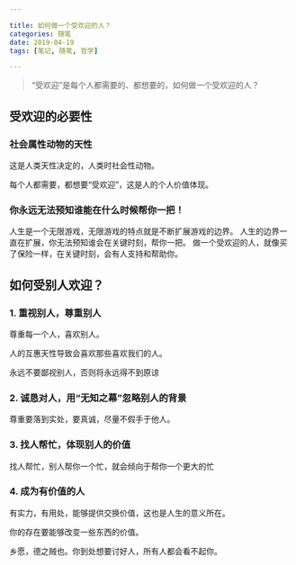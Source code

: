 ```yaml
---

title: 如何做一个受欢迎的人？
categories: 随笔
date: 2019-04-19
tags: [笔记, 随笔, 哲学]

---
```



> “受欢迎”是每个人都需要的、都想要的，如何做一个受欢迎的人？

<!-- more -->

## 受欢迎的必要性

### 社会属性动物的天性

这是人类天性决定的，人类时社会性动物。

每个人都需要，都想要“受欢迎”，这是人的个人价值体现。

### 你永远无法预知谁能在什么时候帮你一把！

人生是一个无限游戏，无限游戏的特点就是不断扩展游戏的边界。
人生的边界一直在扩展，你无法预知谁会在关键时刻，帮你一把。
做一个受欢迎的人，就像买了保险一样，在关键时刻，会有人支持和帮助你。




## 如何受别人欢迎？

### 1. 重视别人，尊重别人

尊重每一个人，喜欢别人。

人的互惠天性导致会喜欢那些喜欢我们的人。 

永远不要鄙视别人，否则将永远得不到原谅

### 2. 诚恳对人，用“无知之幕”忽略别人的背景

尊重要落到实处，要真诚，尽量不假手于他人。

### 3. 找人帮忙，体现别人的价值
找人帮忙，别人帮你一个忙，就会倾向于帮你一个更大的忙 

### 4. 成为有价值的人
有实力，有用处，能够提供交换价值，这也是人生的意义所在。

你的存在要能够改变一些东西的价值。 

乡愿，德之贼也。你到处想要讨好人，所有人都会看不起你。
<!--stackedit_data:
eyJoaXN0b3J5IjpbMTI1Mjc3NDgwMl19
-->